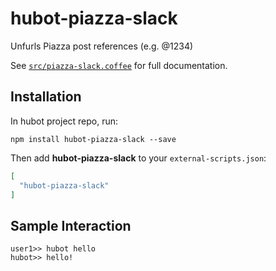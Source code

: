 # hubot-piazza-slack

Unfurls Piazza post references (e.g. @1234)

See [`src/piazza-slack.coffee`](src/piazza-slack.coffee) for full documentation.

## Installation

In hubot project repo, run:

`npm install hubot-piazza-slack --save`

Then add **hubot-piazza-slack** to your `external-scripts.json`:

```json
[
  "hubot-piazza-slack"
]
```

## Sample Interaction

```
user1>> hubot hello
hubot>> hello!
```
